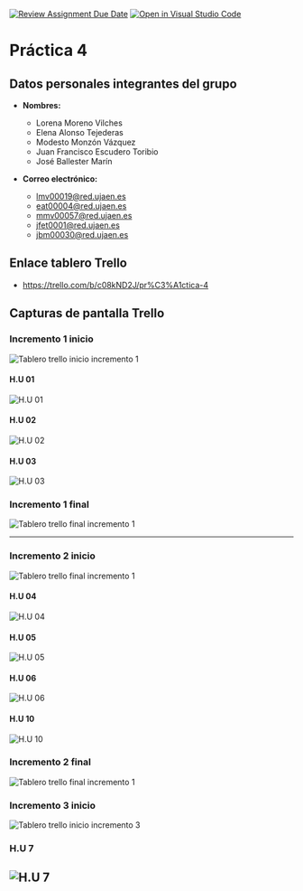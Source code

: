 [![Review Assignment Due Date](https://classroom.github.com/assets/deadline-readme-button-24ddc0f5d75046c5622901739e7c5dd533143b0c8e959d652212380cedb1ea36.svg)](https://classroom.github.com/a/hCaQWL7N)
[![Open in Visual Studio Code](https://classroom.github.com/assets/open-in-vscode-718a45dd9cf7e7f842a935f5ebbe5719a5e09af4491e668f4dbf3b35d5cca122.svg)](https://classroom.github.com/online_ide?assignment_repo_id=10981546&assignment_repo_type=AssignmentRepo)


# Práctica 4

## Datos personales integrantes del grupo
* **Nombres:**
    * Lorena Moreno Vilches
    * Elena Alonso Tejederas
    * Modesto Monzón Vázquez
    * Juan Francisco Escudero Toribio
    * José Ballester Marín

* **Correo electrónico:** 
    * lmv00019@red.ujaen.es
    * eat00004@red.ujaen.es
    * mmv00057@red.ujaen.es
    * jfet0001@red.ujaen.es
    * jbm00030@red.ujaen.es

## Enlace tablero Trello
* https://trello.com/b/c08kND2J/pr%C3%A1ctica-4


## Capturas de pantalla Trello
### Incremento 1 inicio
![Tablero trello inicio incremento 1](./assets/img/tablero_inicio1.png)

#### H.U 01
![H.U 01](./assets/img/H.U1.png)

#### H.U 02
![H.U 02](./assets/img/H.U2.png)

#### H.U 03
![H.U 03](./assets/img/H.U3.png)


### Incremento 1 final
![Tablero trello final incremento 1](./assets/img/tablero_final1.png)

-------

### Incremento 2 inicio
![Tablero trello final incremento 1](./assets/img/tablero_inicio2.png)

#### H.U 04
![H.U 04](./assets/img/H.U4.png)

#### H.U 05
![H.U 05](./assets/img/H.U5.png)

#### H.U 06
![H.U 06](./assets/img/H.U6.png)

#### H.U 10
![H.U 10](./assets/img/H.U10.png)


### Incremento 2 final
![Tablero trello final incremento 1](./assets/img/tablero_final2.png)


### Incremento 3 inicio
![Tablero trello inicio incremento 3](./assets/img/tablero_final2.png)


### H.U 7
![H.U 7](./assets/img/H.U7.png)
-------





